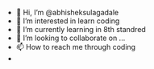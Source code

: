 - 👋 Hi, I’m @abhisheksulagadale
- 👀 I’m interested in learn coding
- 🌱 I’m currently learning in 8th standred
- 💞️ I’m looking to collaborate on ...
- 📫 How to reach me through coding
- 

<!---
abhisheksulagadale/abhisheksulagadale is a ✨ special ✨ repository because its `README.md` (this file) appears on your GitHub profile.
You can click the Preview link to take a look at your changes.
--->
